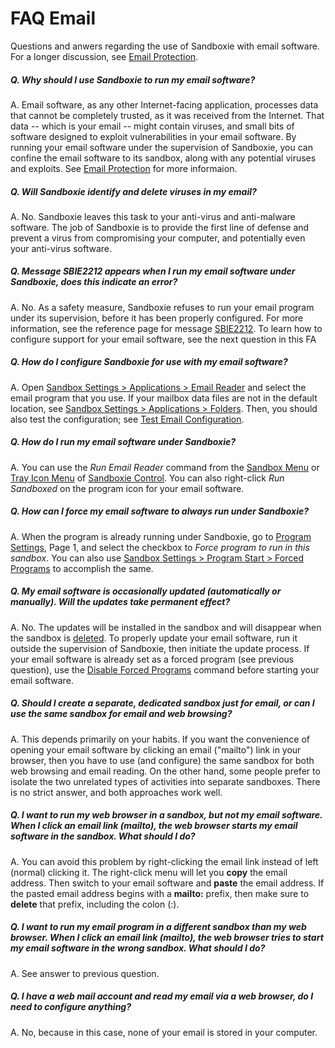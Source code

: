 # FAQ Email

Questions and anwers regarding the use of Sandboxie with email software. For a longer discussion, see [Email Protection](EmailProtection).

##### Q. Why should I use Sandboxie to run my email software?

A. Email software, as any other Internet-facing application, processes data that cannot be completely trusted, as it was received from the Internet. That data -- which is your email -- might contain viruses, and small bits of software designed to exploit vulnerabilities in your email software. By running your email software under the supervision of Sandboxie, you can confine the email software to its sandbox, along with any potential viruses and exploits. See [Email Protection](EmailProtection) for more informaion.

##### Q. Will Sandboxie identify and delete viruses in my email?

A. No. Sandboxie leaves this task to your anti-virus and anti-malware software. The job of Sandboxie is to provide the first line of defense and prevent a virus from compromising your computer, and potentially even your anti-virus software.

##### Q. Message SBIE2212 appears when I run my email software under Sandboxie, does this indicate an error?

A. No. As a safety measure, Sandboxie refuses to run your email program under its supervision, before it has been properly configured. For more information, see the reference page for message [SBIE2212](SBIE2212). To learn how to configure support for your email software, see the next question in this FA

##### Q. How do I configure Sandboxie for use with my email software?

A. Open [Sandbox Settings > Applications > Email Reader](ApplicationsSettings#email) and select the email program that you use. If your mailbox data files are not in the default location, see [Sandbox Settings > Applications > Folders](ApplicationsSettings#folders). Then, you should also test the configuration; see [Test Email Configuration](TestEmailConfiguration).

##### Q. How do I run my email software under Sandboxie?

A. You can use the _Run Email Reader_ command from the [Sandbox Menu](SandboxMenu) or [Tray Icon Menu](TrayIconMenu) of [Sandboxie Control](SandboxieControl). You can also right-click _Run Sandboxed_ on the program icon for your email software.

##### Q. How can I force my email software to always run under Sandboxie?

A. When the program is already running under Sandboxie, go to [Program Settings](ProgramSettings), Page 1, and select the checkbox to _Force program to run in this sandbox_. You can also use [Sandbox Settings > Program Start > Forced Programs](ProgramStartSettings#program) to accomplish the same.

##### Q. My email software is occasionally updated (automatically or manually). Will the updates take permanent effect?

A. No. The updates will be installed in the sandbox and will disappear when the sandbox is [deleted](DeleteSandbox). To properly update your email software, run it outside the supervision of Sandboxie, then initiate the update process. If your email software is already set as a forced program (see previous question), use the [Disable Forced Programs](FileMenu#disableforce) command before starting your email software.

##### Q. Should I create a separate, dedicated sandbox just for email, or can I use the same sandbox for email and web browsing?

A. This depends primarily on your habits. If you want the convenience of opening your email software by clicking an email ("mailto") link in your browser, then you have to use (and configure) the same sandbox for both web browsing and email reading. On the other hand, some people prefer to isolate the two unrelated types of activities into separate sandboxes. There is no strict answer, and both approaches work well.

##### Q. I want to run my web browser in a sandbox, but not my email software. When I click an email link (_mailto_), the web browser starts my email software in the sandbox. What should I do?

A. You can avoid this problem by right-clicking the email link instead of left (normal) clicking it. The right-click menu will let you **copy** the email address. Then switch to your email software and **paste** the email address. If the pasted email address begins with a **mailto:** prefix, then make sure to **delete** that prefix, including the colon (:).

##### Q. I want to run my email program in a different sandbox than my web browser. When I click an email link (_mailto_), the web browser tries to start my email software in the wrong sandbox. What should I do?

A. See answer to previous question.

##### Q. I have a web mail account and read my email via a web browser, do I need to configure anything?

A. No, because in this case, none of your email is stored in your computer.
